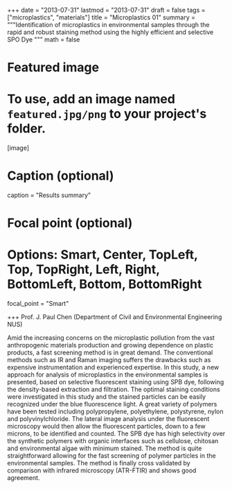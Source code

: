 +++
date = "2013-07-31"
lastmod = "2013-07-31"
draft = false
tags = ["microplastics", "materials"]
title = "Microplastics 01"
summary = """Identification of microplastics in environmental samples through the rapid and robust staining method using the highly efficient and selective SPO Dye
"""
math = false

# Featured image
# To use, add an image named `featured.jpg/png` to your project's folder. 
[image]
  # Caption (optional)
  caption = "Results summary"
  
  # Focal point (optional)
  # Options: Smart, Center, TopLeft, Top, TopRight, Left, Right, BottomLeft, Bottom, BottomRight
  focal_point = "Smart"

+++
Prof. J. Paul Chen (Department of Civil and Environmental Engineering NUS)

Amid the increasing concerns on the microplastic pollution from the vast anthropogenic materials production and growing dependence on plastic products, a fast screening method is in great demand.  The conventional methods such as IR and Raman imaging suffers the drawbacks such as expensive instrumentation and experienced expertise. 
In this study, a new approach for analysis of microplastics in the environmental samples is presented, based on selective fluorescent staining using SPB dye, following the density-based extraction and filtration. The optimal staining conditions were investigated in this study and the stained particles can be easily recognized under the blue fluorescence light. A great variety of polymers have been tested including polypropylene, polyethylene, polystyrene, nylon and polyvinylchloride.  The lateral image analysis under the fluorescent microscopy would then allow the fluorescent particles, down to a few microns, to be identified and counted. The SPB dye has high selectivity over the synthetic polymers with organic interfaces such as cellulose, chitosan and environmental algae with minimum stained. The method is quite straightforward allowing for the fast screening of polymer particles in the environmental samples. The method is finally cross validated by comparison with infrared microscopy (ATR-FTIR) and shows good agreement. 
